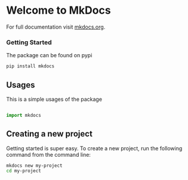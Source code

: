 # Welcome to MkDocs

For full documentation visit [mkdocs.org](https://www.mkdocs.org).

### Getting Started
The package can be found on pypi
```bash
pip install mkdocs
```
## Usages
This is a simple usages of the package

```python

import mkdocs

```

## Creating a new project

Getting started is super easy. To create a new project, run the following
command from the command line:

```bash
mkdocs new my-project
cd my-project
```
